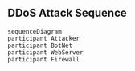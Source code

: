 ## DDoS Attack Sequence

```mermaid
sequenceDiagram
participant Attacker
participant BotNet
participant WebServer
participant Firewall
```
